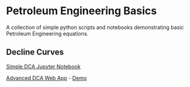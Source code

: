 # Petroleum Engineering Basics
 
A collection of simple python scripts and notebooks demonstrating basic Petroleum Engineering equations.

## Decline Curves ##
[Simple DCA Jupyter Notebook](https://github.com/AustinCaudill/Petroleum-Engineering-Basics/blob/main/Decline%20Curves.ipynb)

[Advanced DCA Web App](https://github.com/AustinCaudill/Petroleum-Engineering-Basics/blob/main/dashboard.py) - [Demo](https://dca.thepetroguy.com/)
